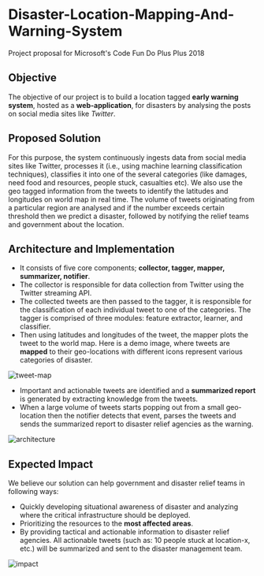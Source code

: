 # Disaster-Location-Mapping-And-Warning-System

Project proposal for Microsoft's Code Fun Do Plus Plus 2018

## Objective

The objective of our project is to build a location tagged **early warning system**, hosted as a **web-application**, for disasters by analysing the posts on social media sites like *Twitter*.

## Proposed Solution 

For this purpose, the system continuously ingests data from social media sites like Twitter, processes it (i.e., using machine learning classification techniques), classifies it into one of the several categories (like damages, need food and resources, people stuck, casualties etc). We also use the geo tagged information from the tweets to identify the latitudes and longitudes on world map in real time. The volume of tweets originating from a particular region are analysed and if the number exceeds certain threshold then we predict a disaster, followed by notifying the relief teams and government about the location.

## Architecture and Implementation

* It consists of five core components; **collector, tagger, mapper, summarizer, notifier**.
* The collector is responsible for data collection from  Twitter  using  the  Twitter
streaming API. 
* The collected tweets are then passed to the tagger, it is responsible for the classification of each individual tweet to one of the categories. The tagger is comprised of three modules: feature extractor, learner, and classifier.
* Then using latitudes and longitudes of the tweet, the mapper plots the tweet to the world map. Here is a demo image, where tweets are **mapped** to their geo-locations with different icons represent various categories of disaster.

![tweet-map](https://preview.ibb.co/gwy219/codefundo3.png)
* Important and actionable tweets are identified and a **summarized report** is generated by extracting knowledge from the tweets.
* When a large volume of tweets starts popping out from a small geo-location then the notifier detects that event, parses the tweets and sends the summarized report to disaster relief agencies as the warning.

![architecture](https://image.ibb.co/ecui69/aidr.png)

## Expected Impact 

We believe our solution can help government and disaster relief teams in following ways:
  * Quickly developing situational awareness of disaster and analyzing where the critical infrastructure should be deployed.
  * Prioritizing the resources to the **most affected areas**.
  * By providing tactical and actionable information to disaster relief agencies. All actionable tweets (such as: 10 people stuck at location-x, etc.) will be summarized and sent to the disaster management team.

![impact](https://preview.ibb.co/hoLHYp/Machine-Learning-can-save-us-from-disasters-2.png)
